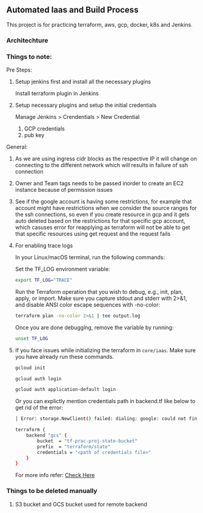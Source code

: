 ## Automated Iaas and Build Process

This project is for practicing terraform, aws, gcp, docker, k8s and Jenkins.

### Architechture


### Things to note:

Pre Steps:

1. Setup jenkins first and install all the necessary plugins

    Install terraform plugin in Jenkins

2. Setup necessary plugins and setup the initial credentials

    Manage Jenkins > Crendentials > New Credential

    1. GCP credentials
    2. pub key

General:

1. As we are using ingress cidr blocks as the respective IP it will change on connecting to the different network which will results in failure of ssh connection

2. Owner and Team tags needs to be passed inorder to create an EC2 instance because of permission issues

3. See if the google account is having some restrictions, for example that account might have restrictions when we consider the source ranges for the ssh connections, so even if you create resource in gcp and it gets auto deleted based on the restrictions for that specific gcp account, which casuses error for reapplying as terraform will not be able to get that specific resources using get request and the request fails

4. For enabling trace logs

    In your Linux/macOS terminal, run the following commands:

    Set the TF_LOG environment variable:

    ```bash
    export TF_LOG="TRACE"
    ```

    Run the Terraform operation that you wish to debug, e.g., init, plan, apply, or import. Make sure you capture stdout and stderr with 2>&1, and disable ANSI color escape sequences with -no-color:

    ```bash
    terraform plan -no-color 2>&1 | tee output.log
    ```

    Once you are done debugging, remove the variable by running: 
    ```bash
    unset TF_LOG
    ```

5. If you face issues while initializing the terraform in `core/iaas`. Make sure you have already run these commands.

    ```bash
    gcloud init
    ```

    ```bash
    gcloud auth login
    ```

    ```bash
    gcloud auth application-default login
    ```

    Or you can explictly mention credentials path in backend.tf like below to get rid of the error:

    ```bash
    │ Error: storage.NewClient() failed: dialing: google: could not find default credentials. See https://cloud.google.com/docs/authentication/external/set-up-adc for more information
    ```

    ```bash
    terraform {
        backend "gcs" {
            bucket  = "tf-prac-proj-state-bucket"
            prefix  = "terraform/state"
            credentials = "<path of credentials file>"
        }
    }
    ```

    For more info refer: [Check Here](https://stackoverflow.com/questions/55068363/providing-terraform-with-credentials-in-terraform-files-instead-of-env-variable)


### Things to be deleted manually

1. S3 bucket and GCS bucket used for remote backend
